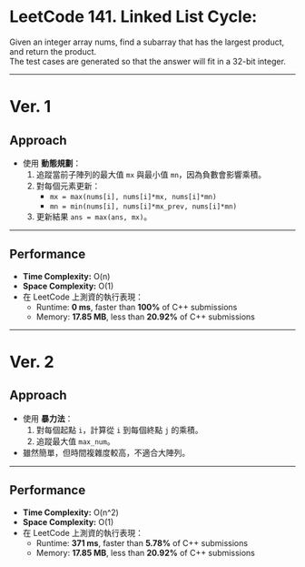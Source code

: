 # LeetCode 141. Linked List Cycle: 
Given an integer array nums, find a subarray that has the largest product, and return the product.<br>
The test cases are generated so that the answer will fit in a 32-bit integer.

----

# Ver. 1

## Approach
- 使用 **動態規劃**：
  1. 追蹤當前子陣列的最大值 `mx` 與最小值 `mn`，因為負數會影響乘積。
  2. 對每個元素更新：
     - `mx = max(nums[i], nums[i]*mx, nums[i]*mn)`
     - `mn = min(nums[i], nums[i]*mx_prev, nums[i]*mn)`
  3. 更新結果 `ans = max(ans, mx)`。

---

## Performance
- **Time Complexity:** O(n)  
- **Space Complexity:** O(1)  
- 在 LeetCode 上測資的執行表現：  
  - Runtime: **0 ms**, faster than **100%** of C++ submissions  
  - Memory: **17.85 MB**, less than **20.92%** of C++ submissions
 
----

# Ver. 2

## Approach
- 使用 **暴力法**：
  1. 對每個起點 `i`，計算從 `i` 到每個終點 `j` 的乘積。
  2. 追蹤最大值 `max_num`。
- 雖然簡單，但時間複雜度較高，不適合大陣列。

---

## Performance
- **Time Complexity:** O(n^2)  
- **Space Complexity:** O(1)  
- 在 LeetCode 上測資的執行表現：  
  - Runtime: **371 ms**, faster than **5.78%** of C++ submissions  
  - Memory: **17.85 MB**, less than **20.92%** of C++ submissions
